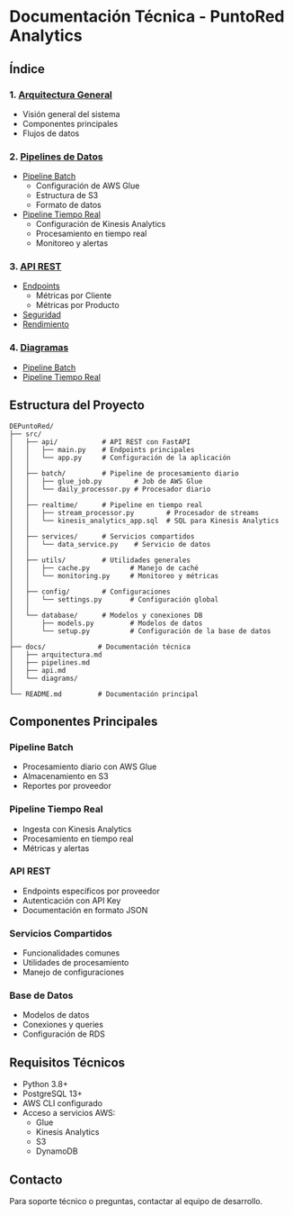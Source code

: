 # Documentación Técnica - PuntoRed Analytics

## Índice

### 1. [Arquitectura General](arquitectura.md)
- Visión general del sistema
- Componentes principales
- Flujos de datos

### 2. [Pipelines de Datos](pipelines.md)
- [Pipeline Batch](pipelines.md#pipeline-batch)
  - Configuración de AWS Glue
  - Estructura de S3
  - Formato de datos
- [Pipeline Tiempo Real](pipelines.md#pipeline-tiempo-real)
  - Configuración de Kinesis Analytics
  - Procesamiento en tiempo real
  - Monitoreo y alertas

### 3. [API REST](api.md)
- [Endpoints](api.md#endpoints)
  - Métricas por Cliente
  - Métricas por Producto
- [Seguridad](api.md#seguridad)
- [Rendimiento](api.md#rendimiento)

### 4. [Diagramas](diagrams/)
- [Pipeline Batch](diagrams/batch_pipeline.drawio)
- [Pipeline Tiempo Real](diagrams/realtime_pipeline.drawio)

## Estructura del Proyecto

```
DEPuntoRed/
├── src/
│   ├── api/           # API REST con FastAPI
│   │   ├── main.py    # Endpoints principales
│   │   └── app.py     # Configuración de la aplicación
│   │
│   ├── batch/         # Pipeline de procesamiento diario
│   │   ├── glue_job.py        # Job de AWS Glue
│   │   └── daily_processor.py # Procesador diario
│   │
│   ├── realtime/      # Pipeline en tiempo real
│   │   ├── stream_processor.py        # Procesador de streams
│   │   └── kinesis_analytics_app.sql  # SQL para Kinesis Analytics
│   │
│   ├── services/      # Servicios compartidos
│   │   └── data_service.py    # Servicio de datos
│   │
│   ├── utils/         # Utilidades generales
│   │   ├── cache.py          # Manejo de caché
│   │   └── monitoring.py     # Monitoreo y métricas
│   │
│   ├── config/        # Configuraciones
│   │   └── settings.py       # Configuración global
│   │
│   └── database/      # Modelos y conexiones DB
│       ├── models.py         # Modelos de datos
│       └── setup.py          # Configuración de la base de datos
│
├── docs/             # Documentación técnica
│   ├── arquitectura.md
│   ├── pipelines.md
│   ├── api.md
│   └── diagrams/
│
└── README.md         # Documentación principal
```

## Componentes Principales

### Pipeline Batch
- Procesamiento diario con AWS Glue
- Almacenamiento en S3
- Reportes por proveedor

### Pipeline Tiempo Real
- Ingesta con Kinesis Analytics
- Procesamiento en tiempo real
- Métricas y alertas

### API REST
- Endpoints específicos por proveedor
- Autenticación con API Key
- Documentación en formato JSON

### Servicios Compartidos
- Funcionalidades comunes
- Utilidades de procesamiento
- Manejo de configuraciones

### Base de Datos
- Modelos de datos
- Conexiones y queries
- Configuración de RDS

## Requisitos Técnicos

- Python 3.8+
- PostgreSQL 13+
- AWS CLI configurado
- Acceso a servicios AWS:
  - Glue
  - Kinesis Analytics
  - S3
  - DynamoDB

## Contacto
Para soporte técnico o preguntas, contactar al equipo de desarrollo. 